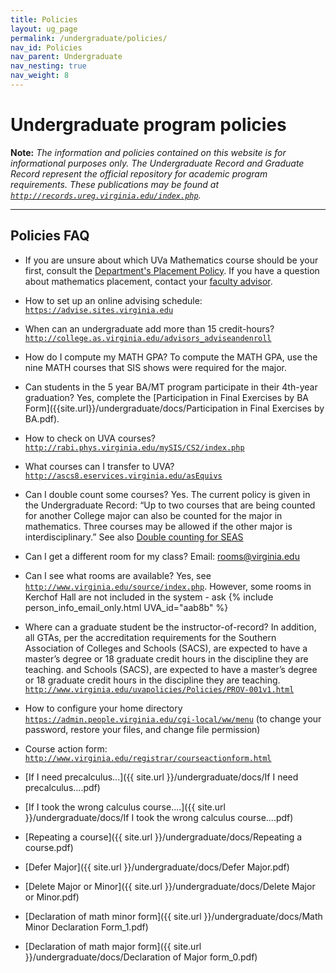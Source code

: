 ```yaml
---
title: Policies
layout: ug_page
permalink: /undergraduate/policies/
nav_id: Policies
nav_parent: Undergraduate
nav_nesting: true
nav_weight: 8
---
```


<h1 class="mb-3">Undergraduate program policies</h1>

**Note:** *The information and policies contained on this website is for informational purposes only. The Undergraduate Record and Graduate Record represent the official repository for academic program requirements. These publications may be found at [`http://records.ureg.virginia.edu/index.php`](http://records.ureg.virginia.edu/index.php).*

---

<h2 class="mt-2 mb-3">Policies FAQ</h2>

- If you are unsure about which UVa Mathematics course should be your first, consult the [Department's Placement Policy]({{site.url}}/content/math-placement/). If you have a question about mathematics placement, contact your [faculty advisor](http://college.as.virginia.edu/advisors).

- How to set up an online advising schedule:
[`https://advise.sites.virginia.edu`](https://advise.sites.virginia.edu)

- When can an undergraduate add more than 15 credit-hours?
[`http://college.as.virginia.edu/advisors_adviseandenroll`](http://college.as.virginia.edu/advisors_adviseandenroll)

- How do I compute my MATH GPA?
To compute the MATH GPA, use the nine MATH courses that SIS shows were required for the
major.

- Can students in the 5 year BA/MT program participate in their 4th-year graduation?
Yes, complete the [Participation in Final Exercises by BA Form]({{site.url}}/undergraduate/docs/Participation in Final Exercises by BA.pdf).

- How to check on UVA courses?
[`http://rabi.phys.virginia.edu/mySIS/CS2/index.php`](http://rabi.phys.virginia.edu/mySIS/CS2/index.php)

- What courses can I transfer to UVA?
[`http://ascs8.eservices.virginia.edu/asEquivs`](http://ascs8.eservices.virginia.edu/asEquivs)

- Can I double count some courses?
Yes. The current policy is given in the Undergraduate Record: “Up to two courses that are being
counted for another College major can also be counted for the major in mathematics. Three
courses may be allowed if the other major is interdisciplinary.” See also [Double counting for SEAS]({{site.url}}/content/double-counting-seas/)

- Can I get a different room for my class?
Email: <a href="mailto:rooms@virginia.edu">rooms@virginia.edu</a>

- Can I see what rooms are available?
Yes, see [`http://www.virginia.edu/source/index.php`](http://www.virginia.edu/source/index.php).
However, some rooms in Kerchof Hall are not included in the system - ask {% include person_info_email_only.html UVA_id="aab8b" %}


- Where can a graduate student be the instructor-of-record?
In addition, all GTAs, per the accreditation requirements for the Southern Association of Colleges
and Schools (SACS), are expected to have a master’s degree or 18 graduate credit hours in the
discipline they are teaching.
and Schools (SACS), are expected to have a master’s degree or 18 graduate credit hours in the
discipline they are teaching.
[`http://www.virginia.edu/uvapolicies/Policies/PROV-001v1.html`](http://www.virginia.edu/source/index.php)

- How to configure your home directory
[`https://admin.people.virginia.edu/cgi-local/ww/menu`](https://admin.people.virginia.edu/cgi-local/ww/menu)
(to change your password, restore your files, and change file permission)

- Course action form:
[`http://www.virginia.edu/registrar/courseactionform.html`](http://www.virginia.edu/registrar/courseactionform.html)

- [If I need precalculus...]({{ site.url }}/undergraduate/docs/If I need precalculus....pdf)

- [If I took the wrong calculus course....]({{ site.url }}/undergraduate/docs/If I took the wrong calculus course....pdf)

- [Repeating a course]({{ site.url }}/undergraduate/docs/Repeating a course.pdf)

- [Defer Major]({{ site.url }}/undergraduate/docs/Defer Major.pdf)

- [Delete Major or Minor]({{ site.url }}/undergraduate/docs/Delete Major or Minor.pdf)

- [Declaration of math minor form]({{ site.url }}/undergraduate/docs/Math Minor Declaration Form_1.pdf)

- [Declaration of math major form]({{ site.url }}/undergraduate/docs/Declaration of Major form_0.pdf)
